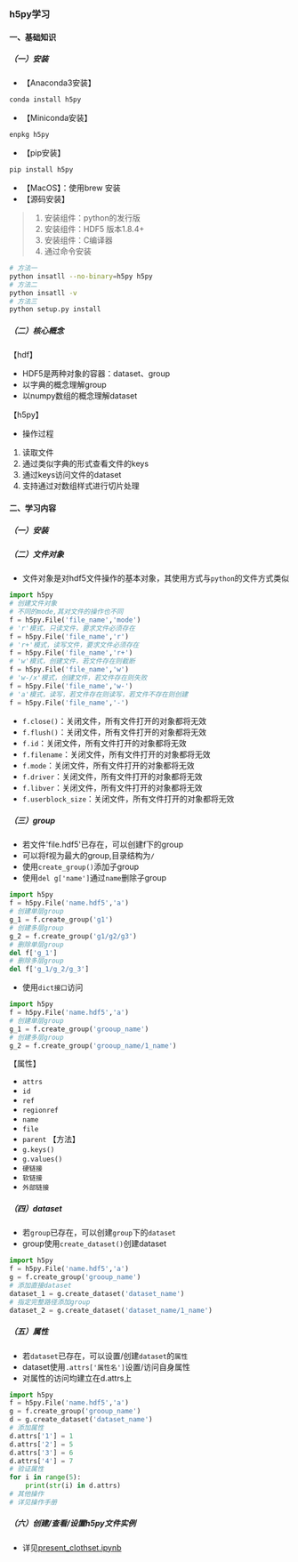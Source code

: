 ### h5py学习
#### 一、基础知识
##### （一）安装
* 【Anaconda3安装】

```bash
conda install h5py
```
* 【Miniconda安装】

```bash
enpkg h5py
```

* 【pip安装】
```bash
pip install h5py
```

* 【MacOS】：使用brew 安装
* 【源码安装】
> 1. 安装组件：python的发行版
> 2. 安装组件：HDF5 版本1.8.4+
> 3. 安装组件：C编译器
> 4. 通过命令安装
```bash
# 方法一
python insatll --no-binary=h5py h5py
# 方法二
python insatll -v
# 方法三
python setup.py install
```

##### （二）核心概念
【hdf】
* HDF5是两种对象的容器：dataset、group
* 以字典的概念理解group
* 以numpy数组的概念理解dataset

【h5py】
* 操作过程
1. 读取文件
2. 通过类似字典的形式查看文件的keys
3. 通过keys访问文件的dataset
4. 支持通过对数组样式进行切片处理

#### 二、学习内容
##### （一）安装
##### （二）文件对象
* 文件对象是对hdf5文件操作的基本对象，其使用方式与`python`的文件方式类似
```python
import h5py
# 创建文件对象
# 不同的mode,其对文件的操作也不同
f = h5py.File('file_name','mode')
# 'r'模式，只读文件，要求文件必须存在
f = h5py.File('file_name','r')
# 'r+'模式，读写文件，要求文件必须存在
f = h5py.File('file_name','r+')
# 'w'模式，创建文件，若文件存在则截断
f = h5py.File('file_name','w')
# 'w-/x'模式，创建文件，若文件存在则失败
f = h5py.File('file_name','w-')
# 'a'模式，读写，若文件存在则读写，若文件不存在则创建
f = h5py.File('file_name','-')
```
* `f.close()`：关闭文件，所有文件打开的对象都将无效
* `f.flush()`：关闭文件，所有文件打开的对象都将无效
* `f.id`：关闭文件，所有文件打开的对象都将无效
* `f.filename`：关闭文件，所有文件打开的对象都将无效
* `f.mode`：关闭文件，所有文件打开的对象都将无效
* `f.driver`：关闭文件，所有文件打开的对象都将无效
* `f.libver`：关闭文件，所有文件打开的对象都将无效
* `f.userblock_size`：关闭文件，所有文件打开的对象都将无效
##### （三）group
* 若文件'file.hdf5'已存在，可以创建f下的group
* 可以将f视为最大的group,目录结构为`/`
* 使用`create_group()`添加子group
* 使用`del g['name']`通过`name`删除子group
```python
import h5py
f = h5py.File('name.hdf5','a')
# 创建单层group
g_1 = f.create_group('g1')
# 创建多层group
g_2 = f.create_group('g1/g2/g3')
# 删除单层group
del f['g_1']
# 删除多层group
del f['g_1/g_2/g_3']
```
* 使用`dict接口`访问

```python
import h5py
f = h5py.File('name.hdf5','a')
# 创建单层group
g_1 = f.create_group('grooup_name')
# 创建多层group
g_2 = f.create_group('grooup_name/1_name')
```
【属性】
* `attrs`
* `id`
* `ref`
* `regionref`
* `name`
* `file`
* `parent`
【方法】
* `g.keys()`
* `g.values()`
* `硬链接`
* `软链接`
* `外部链接`

##### （四）dataset
* 若`group`已存在，可以创建`group`下的`dataset`
* group使用`create_dataset()`创建dataset
```python
import h5py
f = h5py.File('name.hdf5','a')
g = f.create_group('grooup_name')
# 添加直接dataset
dataset_1 = g.create_dataset('dataset_name')
# 指定完整路径添加group
dataset_2 = g.create_dataset('dataset_name/1_name')
```
##### （五）属性
* 若`dataset`已存在，可以设置/创建`dataset`的`属性`
* dataset使用`.attrs['属性名']`设置/访问自身属性
* 对属性的访问均建立在d.attrs上
```python
import h5py
f = h5py.File('name.hdf5','a')
g = f.create_group('grooup_name')
d = g.create_dataset('dataset_name')
# 添加属性
d.attrs['1'] = 1
d.attrs['2'] = 5
d.attrs['3'] = 6
d.attrs['4'] = 7
# 验证属性
for i in range(5):
	print(str(i) in d.attrs)
# 其他操作
# 详见操作手册
```
##### （六）创建/查看/设置h5py文件实例
* 详见[present_clothset.ipynb](https://github.com/ZWtu19/CSH_Work/blob/master/2.work2/present_clothset.ipynb)